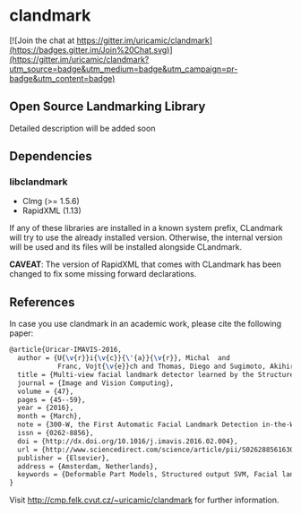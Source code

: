# clandmark

[![Join the chat at https://gitter.im/uricamic/clandmark](https://badges.gitter.im/Join%20Chat.svg)](https://gitter.im/uricamic/clandmark?utm_source=badge&utm_medium=badge&utm_campaign=pr-badge&utm_content=badge)

## Open Source Landmarking Library

Detailed description will be added soon

## Dependencies

### libclandmark

 - CImg (>= 1.5.6)
 - RapidXML (1.13)

If any of these libraries are installed in a known system prefix, CLandmark will try to use the already installed version.
Otherwise, the internal version will be used and its files will be installed alongside CLandmark.

**CAVEAT**: The version of RapidXML that comes with CLandmark has been changed to fix some missing forward declarations.

## References

In case you use clandmark in an academic work, please cite the following paper:

```tex
@article{Uricar-IMAVIS-2016,
  author = {U{\v{r}}i{\v{c}}{\'{a}}{\v{r}}, Michal  and 
            Franc, Vojt{\v{e}}ch and Thomas, Diego and Sugimoto, Akihiro  and Hlav{\'{a}}{\v{c}}, V{\'{a}}clav },
  title = {Multi-view facial landmark detector learned by the Structured Output {SVM}},
  journal = {Image and Vision Computing},
  volume = {47},
  pages = {45--59},
  year = {2016},
  month = {March},
  note = {300-W, the First Automatic Facial Landmark Detection in-the-Wild Challenge},
  issn = {0262-8856},
  doi = {http://dx.doi.org/10.1016/j.imavis.2016.02.004},
  url = {http://www.sciencedirect.com/science/article/pii/S0262885616300105},
  publisher = {Elsevier},
  address = {Amsterdam, Netherlands},
  keywords = {Deformable Part Models, Structured output SVM, Facial landmarks detection },
}

```

Visit http://cmp.felk.cvut.cz/~uricamic/clandmark for further information.
